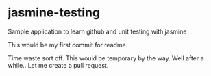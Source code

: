 # jasmine-testing
Sample application to learn github and unit testing with jasmine

This would be my first commit for readme.

Time waste sort off. 
This would be temporary by the way.
Well after a while.. Let me create a pull request.
